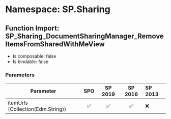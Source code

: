 # Namespace: SP.Sharing

## Function Import: SP_Sharing_DocumentSharingManager_RemoveItemsFromSharedWithMeView

- Is composable: false
- Is bindable: false

### Parameters

Parameter | SPO | SP 2019 | SP 2016 | SP 2013
----------|:---:|:-------:|:-------:|:-------
itemUrls (Collection(Edm.String)) | ✅ | ✅ | ✅ | ❌
